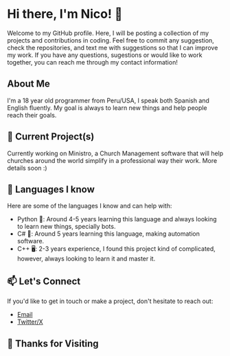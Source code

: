 # Hi there, I'm Nico! 👋

Welcome to my GitHub profile. 
Here, I will be posting a collection of my projects and contributions in coding. Feel free to commit any suggestion, check the repositories, and text me with suggestions so that I can improve my work. If you have any questions, sugestions or would like to work together, you can reach me through my contact information!

## About Me

I'm a 18 year old programmer from Peru/USA, I speak both Spanish and English fluently. My goal is always to learn new things and help people reach their goals.

## 📁 Current Project(s)

Currently working on Ministro, a Church Management software that will help churches around the world simplify in a professional way their work. More details soon :)

## 🔧 Languages I know

Here are some of the languages I know and can help with:

- Python 🐍: Around 4-5 years learning this language and always looking to learn new things, specially bots.
- C# 🌟: Around 5 years learning this language, making automation software.
- C++ 🖥️: 2-3 years experience, I found this project kind of complicated, however, always looking to learn it and master it.

## 📫 Let's Connect

If you'd like to get in touch or make a project, don't hesitate to reach out:

- [Email](mailto:nicooogara@gmail.com)
- [Twitter/X](https://twitter.com/promediado)

## 🌟 Thanks for Visiting
